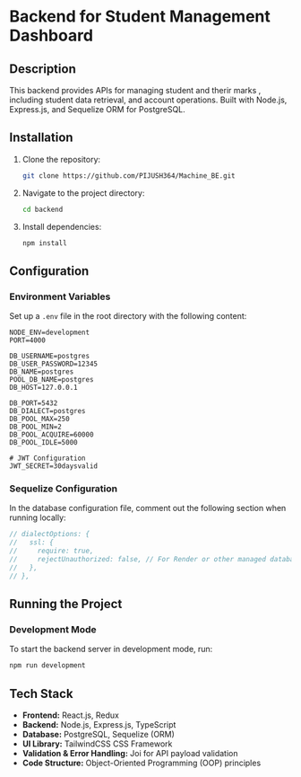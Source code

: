 # Backend for Student Management Dashboard

## Description

This backend provides APIs for managing student and therir marks , including student data retrieval, and account operations. Built with Node.js, Express.js, and Sequelize ORM for PostgreSQL.

## Installation

1. Clone the repository:
   ```sh
   git clone https://github.com/PIJUSH364/Machine_BE.git
   ```
2. Navigate to the project directory:
   ```sh
   cd backend
   ```
3. Install dependencies:
   ```sh
   npm install
   ```

## Configuration

### Environment Variables

Set up a `.env` file in the root directory with the following content:

```env
NODE_ENV=development
PORT=4000

DB_USERNAME=postgres
DB_USER_PASSWORD=12345
DB_NAME=postgres
POOL_DB_NAME=postgres
DB_HOST=127.0.0.1

DB_PORT=5432
DB_DIALECT=postgres
DB_POOL_MAX=250
DB_POOL_MIN=2
DB_POOL_ACQUIRE=60000
DB_POOL_IDLE=5000

# JWT Configuration
JWT_SECRET=30daysvalid
```

### Sequelize Configuration

In the database configuration file, comment out the following section when running locally:

```js
// dialectOptions: {
//   ssl: {
//     require: true,
//     rejectUnauthorized: false, // For Render or other managed databases
//   },
// },
```

## Running the Project

### Development Mode

To start the backend server in development mode, run:

```sh
npm run development
```

## Tech Stack

- **Frontend:** React.js, Redux
- **Backend:** Node.js, Express.js, TypeScript
- **Database:** PostgreSQL, Sequelize (ORM)
- **UI Library:** TailwindCSS CSS Framework
- **Validation & Error Handling:** Joi for API payload validation
- **Code Structure:** Object-Oriented Programming (OOP) principles
